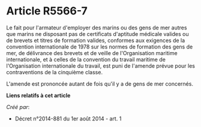 # Article R5566-7

Le fait pour l'armateur d'employer des marins ou des gens de mer autres que marins ne disposant pas de certificats d'aptitude
médicale valides ou de brevets et titres de formation valides, conformes aux exigences de la convention internationale de
1978 sur les normes de formation des gens de mer, de délivrance des brevets et de veille de l'Organisation maritime
internationale, et à celles de la convention du travail maritime de l'Organisation internationale du travail, est puni de
l'amende prévue pour les contraventions de la cinquième classe. 

L'amende est prononcée autant de fois qu'il y a de gens de mer concernés.

**Liens relatifs à cet article**

_Créé par_:

  - Décret n°2014-881 du 1er août 2014 - art. 1
